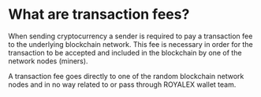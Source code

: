 # What are transaction fees?

When sending cryptocurrency a sender is required to pay a transaction fee to the underlying blockchain network. This fee is necessary in order for the transaction to be accepted and included in the blockchain by one of the network nodes (miners).

A transaction fee goes directly to one of the random blockchain network nodes and in no way related to or pass through ROYALEX wallet team.
